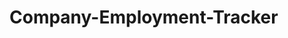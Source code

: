 # Company-Employment-Tracker


<!-- Place Holder for resources used:
1. Module 12 Activities 01 to 28: University of Toronto, Continuing Studies, Full Stack Developer BootCamp
2. Inquirer Package: https://www.npmjs.com/package/inquirer/v/8.2.4
3. MySQL2 Package: https://www.npmjs.com/package/mysql2
4. Express Package: https://www.npmjs.com/package/express 
5. Mobile Legends Characters: Inspiration for database data
6. Stack Flow: https://stackoverflow.com/questions/47228227/nodejs-how-to-display-table-structured-in-console 
7. Switch Statement: https://www.w3schools.com/js/js_switch.asp  -->